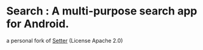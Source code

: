 # Search : A multi-purpose search app for Android.
a personal fork of [Setter](https://github.com/scubajeff/Setter) (License Apache 2.0)
